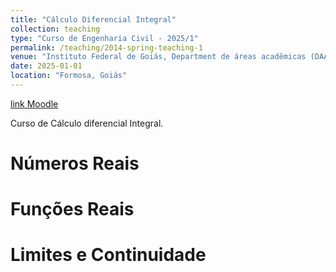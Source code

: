 ```yaml
---
title: "Cálculo Diferencial Integral"
collection: teaching
type: "Curso de Engenharia Civil - 2025/1"
permalink: /teaching/2014-spring-teaching-1
venue: "Instituto Federal de Goiás, Department de áreas acadêmicas (DAA) "
date: 2025-01-01
location: "Formosa, Goiás"
---
```

[link Moodle](https://moodle.ifg.edu.br/course/view.php?id=44014)

Curso de Cálculo diferencial Integral.

 Números Reais
======

 Funções Reais
======

 Limites e Continuidade
======

